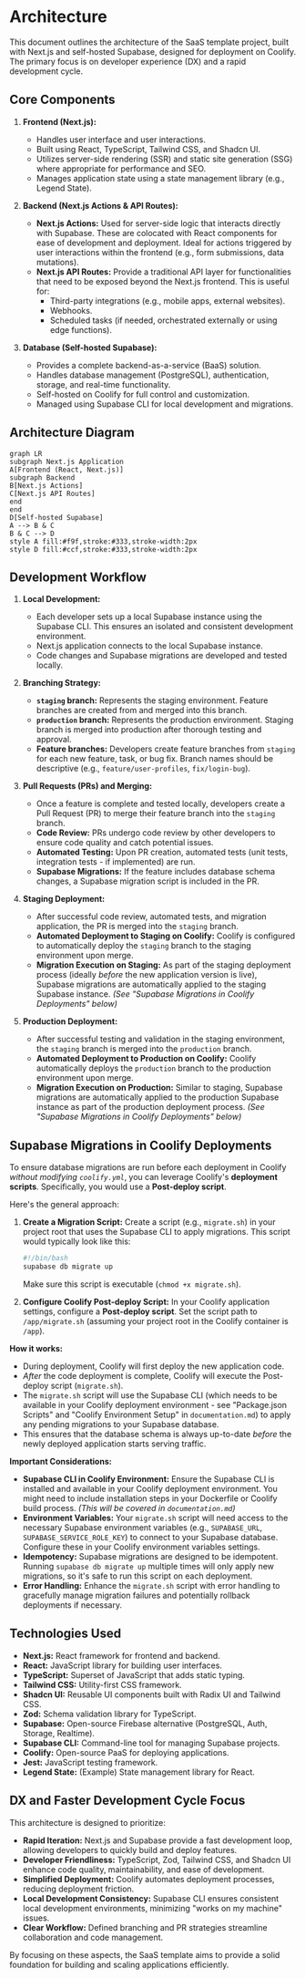 # Architecture

This document outlines the architecture of the SaaS template project, built with Next.js and self-hosted Supabase, designed for deployment on Coolify. The primary focus is on developer experience (DX) and a rapid development cycle.

## Core Components

1.  **Frontend (Next.js):**

    - Handles user interface and user interactions.
    - Built using React, TypeScript, Tailwind CSS, and Shadcn UI.
    - Utilizes server-side rendering (SSR) and static site generation (SSG) where appropriate for performance and SEO.
    - Manages application state using a state management library (e.g., Legend State).

2.  **Backend (Next.js Actions & API Routes):**

    - **Next.js Actions:** Used for server-side logic that interacts directly with Supabase. These are colocated with React components for ease of development and deployment. Ideal for actions triggered by user interactions within the frontend (e.g., form submissions, data mutations).
    - **Next.js API Routes:** Provide a traditional API layer for functionalities that need to be exposed beyond the Next.js frontend. This is useful for:
      - Third-party integrations (e.g., mobile apps, external websites).
      - Webhooks.
      - Scheduled tasks (if needed, orchestrated externally or using edge functions).

3.  **Database (Self-hosted Supabase):**
    - Provides a complete backend-as-a-service (BaaS) solution.
    - Handles database management (PostgreSQL), authentication, storage, and real-time functionality.
    - Self-hosted on Coolify for full control and customization.
    - Managed using Supabase CLI for local development and migrations.

## Architecture Diagram

```mermaid
graph LR
subgraph Next.js Application
A[Frontend (React, Next.js)]
subgraph Backend
B[Next.js Actions]
C[Next.js API Routes]
end
end
D[Self-hosted Supabase]
A --> B & C
B & C --> D
style A fill:#f9f,stroke:#333,stroke-width:2px
style D fill:#ccf,stroke:#333,stroke-width:2px
```

## Development Workflow

1.  **Local Development:**

    - Each developer sets up a local Supabase instance using the Supabase CLI. This ensures an isolated and consistent development environment.
    - Next.js application connects to the local Supabase instance.
    - Code changes and Supabase migrations are developed and tested locally.

2.  **Branching Strategy:**

    - **`staging` branch:** Represents the staging environment. Feature branches are created from and merged into this branch.
    - **`production` branch:** Represents the production environment. Staging branch is merged into production after thorough testing and approval.
    - **Feature branches:** Developers create feature branches from `staging` for each new feature, task, or bug fix. Branch names should be descriptive (e.g., `feature/user-profiles`, `fix/login-bug`).

3.  **Pull Requests (PRs) and Merging:**

    - Once a feature is complete and tested locally, developers create a Pull Request (PR) to merge their feature branch into the `staging` branch.
    - **Code Review:** PRs undergo code review by other developers to ensure code quality and catch potential issues.
    - **Automated Testing:** Upon PR creation, automated tests (unit tests, integration tests - if implemented) are run.
    - **Supabase Migrations:** If the feature includes database schema changes, a Supabase migration script is included in the PR.

4.  **Staging Deployment:**

    - After successful code review, automated tests, and migration application, the PR is merged into the `staging` branch.
    - **Automated Deployment to Staging on Coolify:** Coolify is configured to automatically deploy the `staging` branch to the staging environment upon merge.
    - **Migration Execution on Staging:** As part of the staging deployment process (ideally _before_ the new application version is live), Supabase migrations are automatically applied to the staging Supabase instance. _(See "Supabase Migrations in Coolify Deployments" below)_

5.  **Production Deployment:**
    - After successful testing and validation in the staging environment, the `staging` branch is merged into the `production` branch.
    - **Automated Deployment to Production on Coolify:** Coolify automatically deploys the `production` branch to the production environment upon merge.
    - **Migration Execution on Production:** Similar to staging, Supabase migrations are automatically applied to the production Supabase instance as part of the production deployment process. _(See "Supabase Migrations in Coolify Deployments" below)_

## Supabase Migrations in Coolify Deployments

To ensure database migrations are run before each deployment in Coolify _without modifying `coolify.yml`_, you can leverage Coolify's **deployment scripts**. Specifically, you would use a **Post-deploy script**.

Here's the general approach:

1.  **Create a Migration Script:** Create a script (e.g., `migrate.sh`) in your project root that uses the Supabase CLI to apply migrations. This script would typically look like this:

    ```bash
    #!/bin/bash
    supabase db migrate up
    ```

    Make sure this script is executable (`chmod +x migrate.sh`).

2.  **Configure Coolify Post-deploy Script:** In your Coolify application settings, configure a **Post-deploy script**. Set the script path to `/app/migrate.sh` (assuming your project root in the Coolify container is `/app`).

**How it works:**

- During deployment, Coolify will first deploy the new application code.
- _After_ the code deployment is complete, Coolify will execute the Post-deploy script (`migrate.sh`).
- The `migrate.sh` script will use the Supabase CLI (which needs to be available in your Coolify deployment environment - see "Package.json Scripts" and "Coolify Environment Setup" in `documentation.md`) to apply any pending migrations to your Supabase database.
- This ensures that the database schema is always up-to-date _before_ the newly deployed application starts serving traffic.

**Important Considerations:**

- **Supabase CLI in Coolify Environment:** Ensure the Supabase CLI is installed and available in your Coolify deployment environment. You might need to include installation steps in your Dockerfile or Coolify build process. _(This will be covered in `documentation.md`)_
- **Environment Variables:** Your `migrate.sh` script will need access to the necessary Supabase environment variables (e.g., `SUPABASE_URL`, `SUPABASE_SERVICE_ROLE_KEY`) to connect to your Supabase database. Configure these in your Coolify environment variables settings.
- **Idempotency:** Supabase migrations are designed to be idempotent. Running `supabase db migrate up` multiple times will only apply new migrations, so it's safe to run this script on each deployment.
- **Error Handling:** Enhance the `migrate.sh` script with error handling to gracefully manage migration failures and potentially rollback deployments if necessary.

## Technologies Used

- **Next.js:** React framework for frontend and backend.
- **React:** JavaScript library for building user interfaces.
- **TypeScript:** Superset of JavaScript that adds static typing.
- **Tailwind CSS:** Utility-first CSS framework.
- **Shadcn UI:** Reusable UI components built with Radix UI and Tailwind CSS.
- **Zod:** Schema validation library for TypeScript.
- **Supabase:** Open-source Firebase alternative (PostgreSQL, Auth, Storage, Realtime).
- **Supabase CLI:** Command-line tool for managing Supabase projects.
- **Coolify:** Open-source PaaS for deploying applications.
- **Jest:** JavaScript testing framework.
- **Legend State:** (Example) State management library for React.

## DX and Faster Development Cycle Focus

This architecture is designed to prioritize:

- **Rapid Iteration:** Next.js and Supabase provide a fast development loop, allowing developers to quickly build and deploy features.
- **Developer Friendliness:** TypeScript, Zod, Tailwind CSS, and Shadcn UI enhance code quality, maintainability, and ease of development.
- **Simplified Deployment:** Coolify automates deployment processes, reducing deployment friction.
- **Local Development Consistency:** Supabase CLI ensures consistent local development environments, minimizing "works on my machine" issues.
- **Clear Workflow:** Defined branching and PR strategies streamline collaboration and code management.

By focusing on these aspects, the SaaS template aims to provide a solid foundation for building and scaling applications efficiently.
